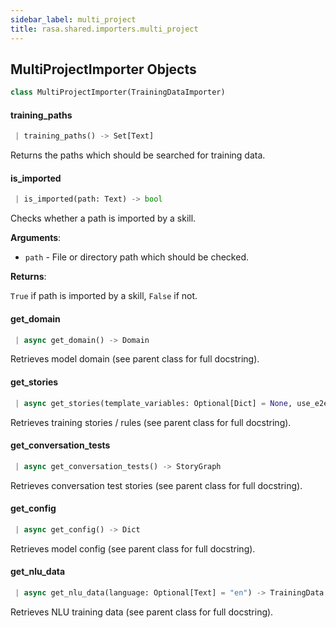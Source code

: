 ```yaml
---
sidebar_label: multi_project
title: rasa.shared.importers.multi_project
---
```


## MultiProjectImporter Objects

```python
class MultiProjectImporter(TrainingDataImporter)
```

#### training\_paths

```python
 | training_paths() -> Set[Text]
```

Returns the paths which should be searched for training data.

#### is\_imported

```python
 | is_imported(path: Text) -> bool
```

Checks whether a path is imported by a skill.

**Arguments**:

- `path` - File or directory path which should be checked.
  

**Returns**:

  `True` if path is imported by a skill, `False` if not.

#### get\_domain

```python
 | async get_domain() -> Domain
```

Retrieves model domain (see parent class for full docstring).

#### get\_stories

```python
 | async get_stories(template_variables: Optional[Dict] = None, use_e2e: bool = False, exclusion_percentage: Optional[int] = None) -> StoryGraph
```

Retrieves training stories / rules (see parent class for full docstring).

#### get\_conversation\_tests

```python
 | async get_conversation_tests() -> StoryGraph
```

Retrieves conversation test stories (see parent class for full docstring).

#### get\_config

```python
 | async get_config() -> Dict
```

Retrieves model config (see parent class for full docstring).

#### get\_nlu\_data

```python
 | async get_nlu_data(language: Optional[Text] = "en") -> TrainingData
```

Retrieves NLU training data (see parent class for full docstring).

